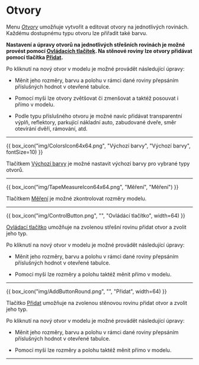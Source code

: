 
<h1>Otvory</h1>

<p>Menu <u><i>Otvory</i></u> umožňuje vytvořit a editovat otvory na jednotlivých rovinách. Každému dostupnému typu otvoru lze přiřadit také barvu.</p>
<p><b>Nastavení a úpravy otvorů na jednotlivých střešních rovinách je možné provést pomocí <u>Ovládacích tlačítek</u>. Na stěnové roviny lze otvory přidávat pomocí tlačítka <u>Přidat</u>.</b></p>

<p>Po kliknutí na nový otvor v modelu je možné provádět následující úpravy:</p>
<ul>
  <li><p>Měnit jeho rozměry, barvu a polohu v rámci dané roviny přepsáním příslušných hodnot v otevřené tabulce.</p></li>
  <li><p>Pomocí myši lze otvory zvětšovat či zmenšovat a taktéž posouvat i přímo v modelu.</p></li>
  <li><p>Podle typu příslušného otvoru je možné navíc přidávat transparentní výplň, reflektory, parkující nákladní auto, zabudované dveře, směr otevírání dvěří, rámování, atd.</p></li>
</ul>

<hr class="main"> <!-- Vodorovná čára jako oddělovač sekce -->

<p>
{{ box_icon("img/ColorsIcon64x64.png", "Výchozí barvy", "Výchozí barvy", fontSize=10) }}
</p>

<p>Tlačítkem <u>Výchozí barvy</u> je možné nastavit výchozí barvy pro vybrané typy otvorů.</p>

<hr class="main"> <!-- Vodorovná čára jako oddělovač sekce -->

<p>
{{ box_icon("img/TapeMeasureIcon64x64.png", "Měření", "Měření") }}
</p>

<p>Tlačítkem <u>Měření</u> je možné zkontrolovat rozměry modelu.</p>

<hr class="main"> <!-- Vodorovná čára jako oddělovač sekce -->

<p>
{{ box_icon("img/ControlButton.png", "", "Ovládácí tlačítko", width=64) }}
</p>

<p><u>Ovládací tlačítko</u> umožňuje na zvolenou střešní rovinu přidat otvor a zvolit jeho typ.</p>
<p>Po kliknutí na nový otvor v modelu je možné provádět následující úpravy:</p>
<ul>
  <li><p>Měnit jeho rozměry, barvu a polohu v rámci dané roviny přepsáním příslušných hodnot v otevřené tabulce.</p></li>
  <li><p>Pomocí myši lze rozměry a polohu taktéž měnit přímo v modelu.</p></li>
</ul>

<hr class="main"> <!-- Vodorovná čára jako oddělovač sekce -->

<p>
{{ box_icon("img/AddButtonRound.png", "", "Přidat", width=64) }}
</p>

<p>Tlačítko <u>Přidat</u> umožňuje na zvolenou stěnovou rovinu přidat otvor a zvolit jeho typ.</p>
<p>Po kliknutí na nový otvor v modelu je možné provádět následující úpravy:</p>
<ul>
  <li><p>Měnit jeho rozměry, barvu a polohu v rámci dané roviny přepsáním příslušných hodnot v otevřené tabulce.</p></li>
  <li><p>Pomocí myši lze rozměry a polohu taktéž měnit přímo v modelu.</p></li>
</ul>

<hr class="main"> <!-- Vodorovná čára jako oddělovač sekce -->

<!-- product: HiStruct Building Configurator -->


